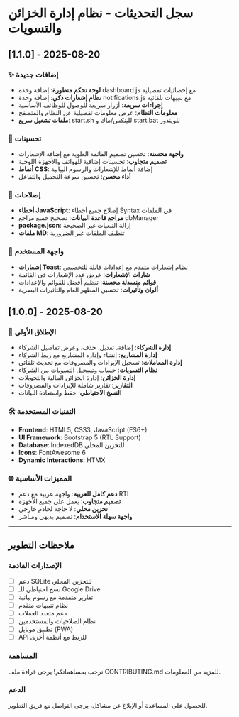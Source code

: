 # سجل التحديثات - نظام إدارة الخزائن والتسويات

## [1.1.0] - 2025-08-20

### ✨ إضافات جديدة
- **لوحة تحكم متطورة**: إضافة وحدة dashboard.js مع إحصائيات تفصيلية
- **نظام إشعارات ذكي**: إضافة وحدة notifications.js مع تنبيهات تلقائية
- **إجراءات سريعة**: أزرار سريعة للوصول للوظائف الأساسية
- **معلومات النظام**: عرض معلومات تفصيلية عن النظام والمتصفح
- **ملفات تشغيل سريع**: start.sh للينكس/ماك و start.bat للويندوز

### 🔧 تحسينات
- **واجهة محسنة**: تحسين تصميم القائمة العلوية مع إضافة الإشعارات
- **تصميم متجاوب**: تحسينات إضافية للهواتف والأجهزة اللوحية
- **أنماط CSS**: إضافة أنماط للإشعارات والرسوم البيانية
- **أداء محسن**: تحسين سرعة التحميل والتفاعل

### 🐛 إصلاحات
- **أخطاء JavaScript**: إصلاح جميع أخطاء Syntax في الملفات
- **مراجع قاعدة البيانات**: تصحيح جميع مراجع dbManager
- **package.json**: إزالة التبعيات غير الصحيحة
- **ملفات MD**: تنظيف الملفات غير الضرورية

### 📱 واجهة المستخدم
- **إشعارات Toast**: نظام إشعارات متقدم مع إعدادات قابلة للتخصيص
- **شارات الإشعارات**: عرض عدد الإشعارات في القائمة
- **قوائم منسدلة محسنة**: تنظيم أفضل للقوائم والإعدادات
- **ألوان وتأثيرات**: تحسين المظهر العام والتأثيرات البصرية

## [1.0.0] - 2025-08-20

### 🎉 الإطلاق الأولي
- **إدارة الشركاء**: إضافة، تعديل، حذف، وعرض تفاصيل الشركاء
- **إدارة المشاريع**: إنشاء وإدارة المشاريع مع ربط الشركاء
- **إدارة المعاملات**: تسجيل الإيرادات والمصروفات مع تحديث تلقائي
- **نظام التسويات**: حساب وتسجيل التسويات بين الشركاء
- **إدارة الخزائن**: إدارة الخزائن المالية والتحويلات
- **التقارير**: تقارير شاملة للإيرادات والمصروفات
- **النسخ الاحتياطي**: حفظ واستعادة البيانات

### 🛠️ التقنيات المستخدمة
- **Frontend**: HTML5, CSS3, JavaScript (ES6+)
- **UI Framework**: Bootstrap 5 (RTL Support)
- **Database**: IndexedDB للتخزين المحلي
- **Icons**: FontAwesome 6
- **Dynamic Interactions**: HTMX

### 🌐 المميزات الأساسية
- **دعم كامل للعربية**: واجهة عربية مع دعم RTL
- **تصميم متجاوب**: يعمل على جميع الأجهزة
- **تخزين محلي**: لا حاجة لخادم خارجي
- **واجهة سهلة الاستخدام**: تصميم بديهي ومباشر

---

## ملاحظات التطوير

### الإصدارات القادمة
- [ ] دعم SQLite للتخزين المحلي
- [ ] نسخ احتياطي للـ Google Drive
- [ ] تقارير متقدمة مع رسوم بيانية
- [ ] نظام تنبيهات متقدم
- [ ] دعم متعدد العملات
- [ ] نظام الصلاحيات والمستخدمين
- [ ] تطبيق موبايل (PWA)
- [ ] API للربط مع أنظمة أخرى

### المساهمة
نرحب بمساهماتكم! يرجى قراءة ملف CONTRIBUTING.md للمزيد من المعلومات.

### الدعم
للحصول على المساعدة أو الإبلاغ عن مشاكل، يرجى التواصل مع فريق التطوير.